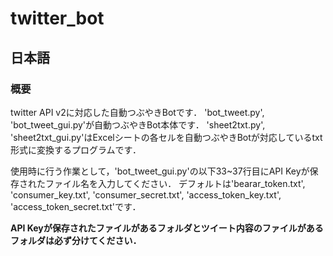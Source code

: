 # twitter_bot

## 日本語
### 概要
twitter API v2に対応した自動つぶやきBotです．
'bot_tweet.py', 'bot_tweet_gui.py'が自動つぶやきBot本体です．
'sheet2txt.py', 'sheet2txt_gui.py'はExcelシートの各セルを自動つぶやきBotが対応しているtxt形式に変換するプログラムです．

使用時に行う作業として，'bot_tweet_gui.py'の以下33~37行目にAPI Keyが保存されたファイル名を入力してください．
デフォルトは'bearar_token.txt', 'consumer_key.txt', 'consumer_secret.txt', 'access_token_key.txt', 'access_token_secret.txt'です．

**API Keyが保存されたファイルがあるフォルダとツイート内容のファイルがあるフォルダは必ず分けてください．**
